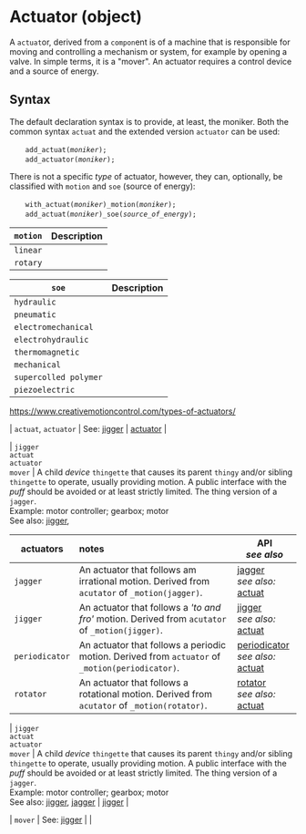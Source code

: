 # Actuator (object)

A `actuat`or, derived from a `compon`ent is of a machine that is responsible for moving and controlling a mechanism or system, for example by opening a valve. In simple terms, it is a "mover". An actuator requires a control device and a source of energy.

 ## Syntax
 The default declaration syntax is to provide, at least, the moniker.  Both the common syntax `actuat` and the extended version `actuator` can be used:

&nbsp;&nbsp;&nbsp;&nbsp;&nbsp;&nbsp; `add_actuat(`*`moniker`*`);`<br>
&nbsp;&nbsp;&nbsp;&nbsp;&nbsp;&nbsp; `add_actuator(`*`moniker`*`);`

There is not a specific *type* of actuator, however, they can, optionally, be classified with `motion` and `soe` (source of energy):

&nbsp;&nbsp;&nbsp;&nbsp;&nbsp;&nbsp; `with_actuat(`*`moniker`*`)_motion(`*`moniker`*`);`<br>
&nbsp;&nbsp;&nbsp;&nbsp;&nbsp;&nbsp; `add_actuat(`*`moniker`*`)_soe(`*`source_of_energy`*`);`

| `motion` | Description |
| --- | --- |
| `linear` | |
| `rotary` | |

| `soe` | Description |
| --- | --- |
| `hydraulic` | |
| `pneumatic` | |
| `electromechanical` | |
| `electrohydraulic` | |
| `thermomagnetic` | |
| `mechanical` | |
| `supercolled polymer` | |
| `piezoelectric` | |

https://www.creativemotioncontrol.com/types-of-actuators/

| `actuat`, `actuator` <a  name="actuat"></a> | See: [jigger](#jigger) | [actuator](/actuat.md) |

| `jigger`<br>`actuat`<br>`actuator`<br>`mover` <a  name="actuat"></a> | A child *device*  `thingette` that causes its parent `thingy` and/or sibling `thingette` to operate, usually providing motion. A public interface with the _puff_ should be avoided or at least strictly limited. The thing version of a `jagger`.<br>Example: motor controller; gearbox; motor<br>See also: [jigger](#jigger), 


| actuators | notes | API<br/>_see also_ |
|--|:--|--|
| `jagger` | An actuator that follows am irrational motion. Derived from `acutator` of `_motion(jagger)`. | [jagger](/actuat.md#jagger)<br/>_see also:_ [actuat](#actuat) |
| `jigger` | An actuator that follows a _'to and fro'_ motion. Derived from `acutator` of `_motion(jigger)`. | [jigger](/actuat.md#jigger)<br/>_see also:_ [actuat](#actuat) |
| `periodicator` | An actuator that follows a periodic motion. Derived from `actuator` of `_motion(periodicator)`. | [periodicator](/actuat.md#preiodicator)<br/>_see also:_ [actuat](#actuat) |
| `rotator` | An actuator that follows a rotational motion. Derived from `acutator` of `_motion(rotator)`. | [rotator](/actuat.md#rotator)<br/>_see also:_ [actuat](#actuat) |


| `jigger`<br>`actuat`<br>`actuator`<br>`mover` <a  name="actuat"></a> | A child *device*  `thingette` that causes its parent `thingy` and/or sibling `thingette` to operate, usually providing motion. A public interface with the _puff_ should be avoided or at least strictly limited. The thing version of a `jagger`.<br>Example: motor controller; gearbox; motor<br>See also: [jigger](#jigger), [jagger](#jagger) | [jigger](/jigger.md) |

| `mover` <a  name="mover"></a> | See: [jigger](#jigger) | |